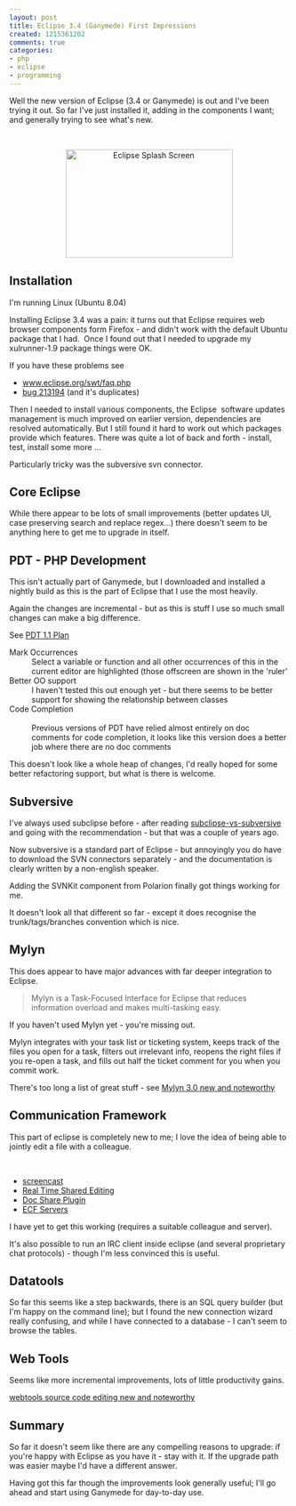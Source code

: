 ```yaml
---
layout: post
title: Eclipse 3.4 (Ganymede) First Impressions
created: 1215361202
comments: true
categories:
- php
- eclipse
- programming
---
```

<p>
Well the new version of Eclipse (3.4 or Ganymede) is out and I've been trying it out. So far I've just installed it, adding in the components I want; and generally trying to see what's new. 
</p>
<p>
&nbsp;
</p>
<div style="text-align: center">
<img src="/sites/default/files/u1/eclipse-splash_0.png" alt="Eclipse Splash Screen" width="300" height="195" />
</div>
<h2>
Installation 
</h2>
<p>
I'm running Linux (Ubuntu 8.04) 
</p>
<p>
Installing Eclipse 3.4 was a pain: it turns out that Eclipse requires web browser components form Firefox - and didn't work with the default Ubuntu package that I had.  Once I found out that I needed to upgrade my xulrunner-1.9 package things were OK.
</p>
<p>
If you have these problems see
</p>
<ul>
	<li><a href="http://www.eclipse.org/swt/faq.php#browserlinux">www.eclipse.org/swt/faq.php</a></li>
	<li><a href="https://bugs.eclipse.org/bugs/show_bug.cgi?id=213194">bug 213194</a> (and it's duplicates)</li>
</ul>
<p>
Then I needed to install various components, the Eclipse  software updates management is much improved on earlier version, dependencies are resolved automatically. But I still found it hard to work out which packages provide which features. There was quite a lot of back and forth - install, test, install some more ...
</p>
<p>
Particularly tricky was the subversive svn connector. 
</p>
<h2>Core Eclipse</h2>
<p>
While there appear to be lots of small improvements (better updates UI, case preserving search and replace regex...) there doesn't seem to be anything here to get me to upgrade in itself.
</p>
<h2>PDT - PHP Development</h2>
<p>
This isn't actually part of Ganymede, but I downloaded and installed a nightly build as this is the part of Eclipse that I use the most heavily.
</p>
<p>
Again the changes are incremental - but as this is stuff I use so much small changes can make a big difference.
</p>
<p>
See <a href="http://wiki.eclipse.org/PDT/1.1_Plan">PDT 1.1 Plan</a>
</p>
<dl><dt>Mark Occurrences</dt>
<dd>Select a variable or function and all other occurrences of this in the current editor are highlighted (those offscreen are shown in the 'ruler'</dd>
<dt>Better OO support</dt>
<dd>I haven't tested this out enough yet - but there seems to be better support for showing the relationship between classes</dd>
<dt>Code Completion</dt><dt>
<br />
</dt><dd>Previous versions of PDT have relied almost entirely on doc comments for code completion, it looks like this version does a better job where there are no doc comments</dd>
</dl>
<p>
This doesn't look like a whole heap of changes, I'd really hoped for some better refactoring support, but what is there is welcome.
</p>
<h2>Subversive</h2>
<p>
I've always used subclipse before - after reading <a href="http://www.barneyb.com/barneyblog/2006/10/26/subclipse-vs-subversive/">subclipse-vs-subversive</a> and going with the recommendation - but that was a couple of years ago.
</p>
<p>
Now subversive is a standard part of Eclipse - but annoyingly you do have to download the SVN connectors separately - and the documentation is clearly written by a non-english speaker.
</p>
<p>
Adding the SVNKit component from Polarion finally got things working for me.
</p>
<p>
It doesn't look all that different so far - except it does recognise the trunk/tags/branches convention which is nice.
</p>
<h2>Mylyn</h2>
<p>
This does appear to have major advances with far deeper integration to Eclipse.
</p>
<blockquote>
	Mylyn is a Task-Focused Interface for Eclipse that reduces information overload and makes multi-tasking easy.
</blockquote>
<p>
If you haven't used Mylyn yet - you're missing out.
</p>
<p>
Mylyn integrates with your task list or ticketing system, keeps track of the files you open for a task, filters out irrelevant info, reopens the right files if you re-open a task, and fills out half the ticket comment for you when you commit work.
</p>
<p>
There's too long a list of great stuff - see <a href="http://www.eclipse.org/mylyn/new/">Mylyn 3.0 new and noteworthy</a>
</p>
<h2>Communication Framework</h2>
<p>
This part of eclipse is completely new to me; I love the idea of being able to jointly edit a file with a colleague.
</p>
<p>
&nbsp;
</p>
<ul>
	<li><a href="http://codesurgeonblog.com/2008/06/cola-real-time-shared-editing.html">screencast</a></li>
	<li><a href="http://wiki.eclipse.org/RT_Shared_Editing">Real Time Shared Editing</a></li>
	<li><a href="http://wiki.eclipse.org/DocShare_Plugin">Doc Share Plugin</a></li>
	<li><a href="http://wiki.eclipse.org/ECF_Servers">ECF Servers</a></li>
</ul>
<p>
I have yet to get this working (requires a suitable colleague and server).
</p>
<p>
It's also possible to run an IRC client inside eclipse (and several proprietary chat protocols) - though I'm less convinced this is useful.
</p>
<h2>Datatools</h2>
<p>
So far this seems like a step backwards, there is an SQL query builder (but I'm happy on the command line); but I found the new connection wizard really confusing, and while I have connected to a database - I can't seem to browse the tables.
</p>
<h2>Web Tools</h2>
<p>
Seems like more incremental improvements, lots of little productivity gains.
</p>
<p>
<a href="http://www.eclipse.org/webtools/releases/3.0.0/newandnoteworthy/sourceediting.php">webtools source code editing new and noteworthy</a>
</p>
<h2>Summary</h2>
<p>
So far it doesn't seem like there are any compelling reasons to upgrade: if you're happy with Eclipse as you have it - stay with it. If the upgrade path was easier maybe I'd have a different answer.
</p>
<p>
Having got this far though the improvements look generally useful; I'll go ahead and start using Ganymede for day-to-day use.
</p>
